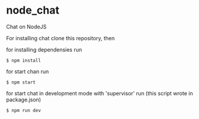 # node_chat

Chat on NodeJS

For installing chat clone this repository, then

for installing dependensies run

	$ npm install

for start chan run

	$ npm start

for start chat in development mode with 'supervisor' run (this script wrote in package.json)

	$ npm run dev
